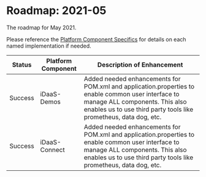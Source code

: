 # Roadmap: 2021-05
The roadmap for May 2021.

Please reference the [Platform Component Specifics](../docs/Design/PlatformComponents.md) for details on each named implementation if needed.

| Status | Platform Component   | Description of Enhancement|
|---|---|---|
|Success|iDaaS-Demos|Added needed enhancements for POM.xml and application.properties to enable common user interface to manage ALL components. This also enables us to use third party tools like prometheus, data dog, etc.|
|Success|iDaaS-Connect|Added needed enhancements for POM.xml and application.properties to enable common user interface to manage ALL components. This also enables us to use third party tools like prometheus, data dog, etc.|
